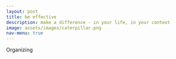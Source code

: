```yaml
---
layout: post
title: be effective
description: make a difference - in your life, in your context
image: assets/images/caterpillar.png
nav-menu: true
---
```


Organizing
